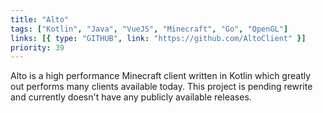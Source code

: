 ```yaml
---
title: "Alto"
tags: ["Kotlin", "Java", "VueJS", "Minecraft", "Go", "OpenGL"]
links: [{ type: "GITHUB", link: "https://github.com/AltoClient" }]
priority: 39
---
```


Alto is a high performance Minecraft client written in Kotlin which greatly out performs many clients available today. This project is pending rewrite and currently doesn't have any publicly available releases.
